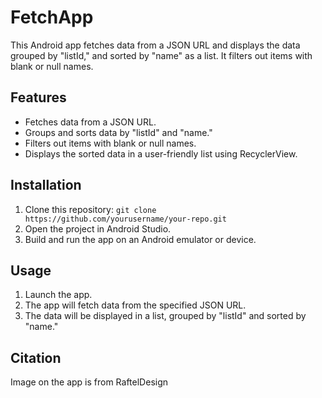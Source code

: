 # FetchApp

This Android app fetches data from a JSON URL and displays the data grouped by "listId," and sorted by "name" as a list. It filters out items with blank or null names.

## Features

- Fetches data from a JSON URL.
- Groups and sorts data by "listId" and "name."
- Filters out items with blank or null names.
- Displays the sorted data in a user-friendly list using RecyclerView.

## Installation

1. Clone this repository: `git clone https://github.com/yourusername/your-repo.git`
2. Open the project in Android Studio.
3. Build and run the app on an Android emulator or device.

## Usage

1. Launch the app.
2. The app will fetch data from the specified JSON URL.
3. The data will be displayed in a list, grouped by "listId" and sorted by "name."

## Citation
Image on the app is from RaftelDesign 
